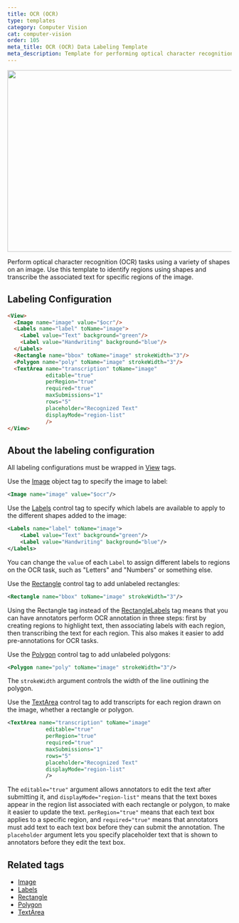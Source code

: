 ```yaml
---
title: OCR (OCR)
type: templates
category: Computer Vision
cat: computer-vision
order: 105
meta_title: OCR (OCR) Data Labeling Template
meta_description: Template for performing optical character recognition data labeling tasks with Label Studio for your machine learning and data science projects.
---
```


<img src="/images/templates/optical-character-recognition.png" alt="" class="gif-border" width="552px" height="408px" />

Perform optical character recognition (OCR) tasks using a variety of shapes on an image. Use this template to identify regions using shapes and transcribe the associated text for specific regions of the image.

<!--Removing interactive template because it doesn't work due to the outdated version of LSF in playground-->

## Labeling Configuration

```html
<View>
  <Image name="image" value="$ocr"/>
  <Labels name="label" toName="image">
    <Label value="Text" background="green"/>
    <Label value="Handwriting" background="blue"/>
  </Labels>
  <Rectangle name="bbox" toName="image" strokeWidth="3"/>
  <Polygon name="poly" toName="image" strokeWidth="3"/>
  <TextArea name="transcription" toName="image"
            editable="true"
            perRegion="true"
            required="true"
            maxSubmissions="1"
            rows="5"
            placeholder="Recognized Text"
            displayMode="region-list"
            />
</View>
```

## About the labeling configuration

All labeling configurations must be wrapped in [View](/tags/view.html) tags.

Use the [Image](/tags/image.html) object tag to specify the image to label:
```xml
<Image name="image" value="$ocr"/>
```

Use the [Labels](/tags/labels.html) control tag to specify which labels are available to apply to the different shapes added to the image:
```xml
<Labels name="label" toName="image">
    <Label value="Text" background="green"/>
    <Label value="Handwriting" background="blue"/>
</Labels>
```
You can change the `value` of each `Label` to assign different labels to regions on the OCR task, such as "Letters" and "Numbers" or something else. 

Use the [Rectangle](/tags/rectangle.html) control tag to add unlabeled rectangles:
```xml
<Rectangle name="bbox" toName="image" strokeWidth="3"/>
```
Using the Rectangle tag instead of the [RectangleLabels](/tags/rectanglelabels.html) tag means that you can have annotators perform OCR annotation in three steps: first by creating regions to highlight text, then associating labels with each region, then transcribing the text for each region. This also makes it easier to add pre-annotations for OCR tasks.

Use the [Polygon](/tags/polygon.html) control tag to add unlabeled polygons:
```xml
<Polygon name="poly" toName="image" strokeWidth="3"/>
```
The `strokeWidth` argument controls the width of the line outlining the polygon. 

Use the [TextArea](/tags/textarea.html) control tag to add transcripts for each region drawn on the image, whether a rectangle or polygon. 
```xml
<TextArea name="transcription" toName="image"
            editable="true"
            perRegion="true"
            required="true"
            maxSubmissions="1"
            rows="5"
            placeholder="Recognized Text"
            displayMode="region-list"
            />
```
The `editable="true"` argument allows annotators to edit the text after submitting it, and `displayMode="region-list"` means that the text boxes appear in the region list associated with each rectangle or polygon, to make it easier to update the text. `perRegion="true"` means that each text box applies to a specific region, and `required="true"` means that annotators must add text to each text box before they can submit the annotation. The `placeholder` argument lets you specify placeholder text that is shown to annotators before they edit the text box.

## Related tags
- [Image](/tags/image.html)
- [Labels](/tags/labels.html)
- [Rectangle](/tags/rectangle.html)
- [Polygon](/tags/polygon.html)
- [TextArea](/tags/textarea.html)